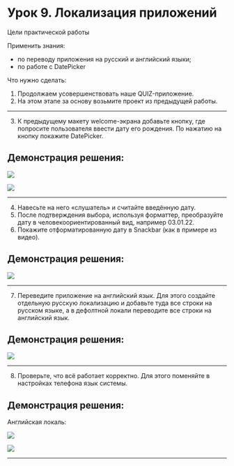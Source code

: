 # Урок 9. Локализация приложений

Цели практической работы

Применить знания:
- по переводу приложения на русский и английский языки;
- по работе с DatePicker



Что нужно сделать:


1. Продолжаем усовершенствовать наше QUIZ-приложение.
2. На этом этапе за основу возьмите проект из предыдущей работы.

------------------------------------------------------------------


3. К предыдущему макету welcome-экрана добавьте кнопку, где попросите пользователя ввести 
дату его рождения. По нажатию на кнопку покажите DatePicker.

## Демонстрация решения:

![](image/task_3_button_date_of-birth.jpg)

![](image/task_3_button_date_of-birth_2.jpg)


------------------------------------------------------------------

4. Навесьте на него «слушатель» и считайте введённую дату.
5. После подтверждения выбора, используя форматтер, преобразуйте дату в человекоориентированный вид, 
например 03.01.22.
6. Покажите отформатированную дату в Snackbar (как в примере из видео).

## Демонстрация решения:

![](image/task_6_snackbar.jpg)

------------------------------------------------------------------


7. Переведите приложение на английский язык. Для этого создайте отдельную русскую локализацию 
и добавьте туда все строки на русском языке, а в дефолтной локали переводите все строки на английский язык.

## Демонстрация решения:

![](image/task_7_locale.jpg) 


------------------------------------------------------------------

8. Проверьте, что всё работает корректно. Для этого поменяйте в настройках телефона язык системы.


## Демонстрация решения:


Английская локаль:

![](image/task_8_locale_en.jpg)

![](image/task_8_locale_en_2.jpg)


------------------------------------------------------------------


